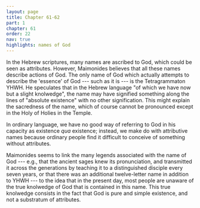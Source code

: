 ```yaml
---
layout: page
title: Chapter 61-62
part: 1
chapter: 61
order: 22
nav: true
highlights: names of God
---
```


In the Hebrew scriptures, many names are ascribed to God, which could be seen as attributes. However, Maimonides believes that all these names describe actions of God. The only name of God which actually attempts to describe the 'essence' of God --- such as it is --- is the Tetragrammaton YHWH. He speculates that in the Hebrew language "of which we have now but a slight knolwedge", the name may have signified something along the lines of "absolute existence" with no other signification. This might explain the sacredness of the name, which of course cannot be pronounced except in the Holy of Holies in the Temple. 

In ordinary language, we have no good way of referring to God in his capacity as existence _qua_ existence; instead, we make do with attributive names because ordinary people find it difficult to conceive of something without attributes.

Maimonides seems to link the many legends associated with the name of God --- e.g., that the ancient sages knew its pronunciation, and transmitted it across the generations by teaching it to a distinguished disciple every seven years, or that there was an additional twelve-letter name in addition to YHWH --- to the idea that in the present day, most people are unaware of the true knolwedge of God that is contained in this name. This true knolwedge consists in the fact that God is pure and simple existence, and not a substratum of attributes.